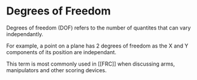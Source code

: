 # Degrees of Freedom

Degrees of freedom (DOF) refers to the number of quantites that can vary independantly.

For example, a point on a plane has 2 degrees of freedom as the X and Y components of its position are independant.

This term is most commonly used in [[FRC]] when discussing arms, manipulators and other scoring devices.
